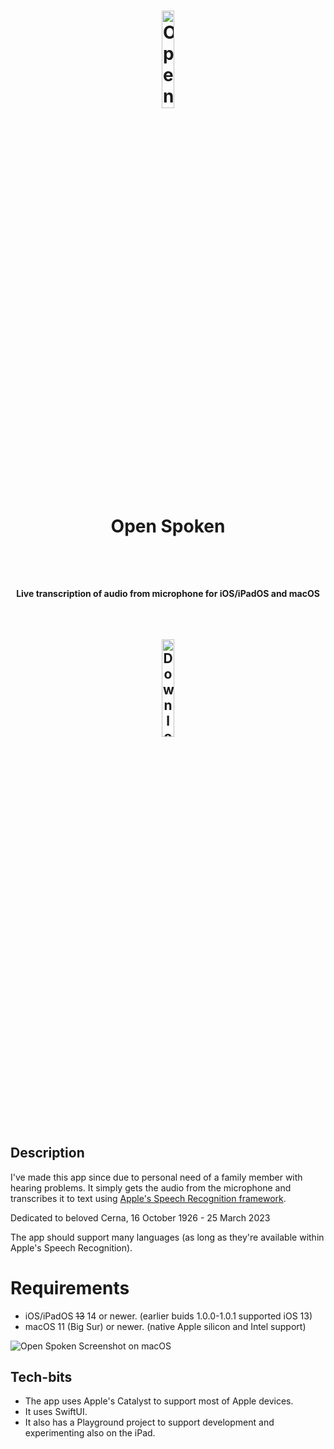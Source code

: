 <h1 align="center">
    <img src="https://raw.githubusercontent.com/talaviram/OpenSpoken/main/Media/OpenSpoken_Icon_1024x1024.png" alt="OpenSpoken Logo" width="20%"/>
    <br>
    <p>Open Spoken</p>
    <br>
</h1>

<h4 align="center">Live transcription of audio from microphone for iOS/iPadOS and macOS</h4>
<br>

<h2 align="center">
<a href="https://apple.co/3HcJ4Cg"><img src="https://raw.githubusercontent.com/talaviram/OpenSpoken/main/Media/Download_on_the_App_Store_Badge_US-UK_RGB_blk_092917.svg" alt="Download on the App Store" width="20%"></img></a>
</h2>

## Description

I've made this app since due to personal need of a family member with hearing problems.
It simply gets the audio from the microphone and transcribes it to text using [Apple's Speech Recognition framework](https://developer.apple.com/documentation/speech/sfspeechrecognizer).

Dedicated to beloved Cerna,
16 October 1926 - 25 March 2023

The app should support many languages (as long as they're available within Apple's Speech Recognition).

# Requirements

- iOS/iPadOS ~~13~~ 14 or newer. (earlier buids 1.0.0-1.0.1 supported iOS 13)
- macOS 11 (Big Sur) or newer. (native Apple silicon and Intel support)

<img src="https://raw.githubusercontent.com/talaviram/OpenSpoken/main/Media/screenshot_macOS.jpg" alt="Open Spoken Screenshot on macOS" />

## Tech-bits

- The app uses Apple's Catalyst to support most of Apple devices.
- It uses SwiftUI.
- It also has a Playground project to support development and experimenting also on the iPad.
